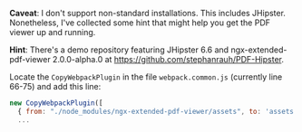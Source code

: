 **Caveat**: I don't support non-standard installations. This includes JHipster. Nonetheless, I've collected some hint that might help you get the PDF viewer up and running.

**Hint**: There's a demo repository featuring JHipster 6.6 and ngx-extended-pdf-viewer 2.0.0-alpha.0 at
<a target="#" href="https://github.com/stephanrauh/PDF-Hipster">https://github.com/stephanrauh/PDF-Hipster</a>.

Locate the `CopyWebpackPlugin` in the file `webpack.common.js` (currently line 66-75) and add this line:

```javascript
new CopyWebpackPlugin([
  { from: "./node_modules/ngx-extended-pdf-viewer/assets", to: 'assets' },
  ...
```
